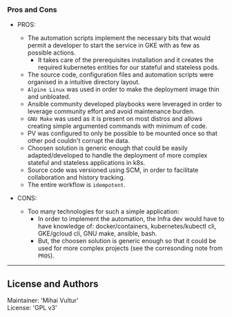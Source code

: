 ### Pros and Cons

* PROS: 
    - The automation scripts implement the necessary bits that would permit a developer to start the service in GKE with as few as possible actions.
        - It takes care of the prerequisites installation and it creates the required kubernetes entities for our stateful and stateless pods.
    - The source code, configuration files and automation scripts were organised in a intuitive directory layout.
    - `Alpine Linux` was used in order to make the deployment image thin and unbloated.
    - Ansible community developed playbooks were leveraged in order to leverage community effort and avoid maintenance burden.
    - `GNU Make` was used as it is present on most distros and allows creating simple argumented commands with minimum of code.
    - PV was configured to only be possible to be mounted once so that other pod couldn't corrupt the data.
    - Choosen solution is generic enough that could be easily adapted/developed to handle the deployment of more complex stateful and stateless applications in k8s.
    - Source code was versioned using SCM, in order to facilitate collaboration and history tracking.
    - The entire workflow is `idempotent`.

* CONS:
    - Too many technologies for such a simple application:
        - In order to implement the automation, the Infra dev would have to have knowledge of: docker/containers, kubernetes/kubectl cli, GKE/gcloud cli, GNU make, ansible, bash.
        - But, the choosen solution is generic enough so that it could be used for more complex projects (see the corresonding note from `PROS`).


---
## **License and Authors**

Maintainer:       'Mihai Vultur'<br>
License:          'GPL v3'<br>
